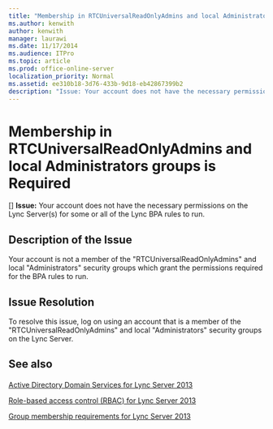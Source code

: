 ```yaml
---
title: "Membership in RTCUniversalReadOnlyAdmins and local Administrators groups is Required"
ms.author: kenwith
author: kenwith
manager: laurawi
ms.date: 11/17/2014
ms.audience: ITPro
ms.topic: article
ms.prod: office-online-server
localization_priority: Normal
ms.assetid: ee310b18-3d76-433b-9d18-eb42867399b2
description: "Issue: Your account does not have the necessary permissions on the Lync Server(s) for some or all of the Lync BPA rules to run."
---
```


# Membership in RTCUniversalReadOnlyAdmins and local Administrators groups is Required
[]
 **Issue:** Your account does not have the necessary permissions on the Lync Server(s) for some or all of the Lync BPA rules to run. 
  
## Description of the Issue

Your account is not a member of the "RTCUniversalReadOnlyAdmins" and local "Administrators" security groups which grant the permissions required for the BPA rules to run.
  
## Issue Resolution

To resolve this issue, log on using an account that is a member of the "RTCUniversalReadOnlyAdmins" and local "Administrators" security groups on the Lync Server.
  
## See also

#### 

[Active Directory Domain Services for Lync Server 2013](active-directory-domain-services-for-lync-server-2013.md)
  
[Role-based access control (RBAC) for Lync Server 2013](role-based-access-control-rbac-for-lync-server-2013.md)
  
[Group membership requirements for Lync Server 2013](group-membership-requirements.md)

